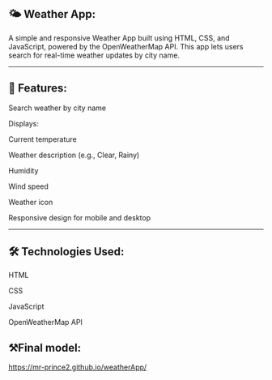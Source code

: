 ## 🌤️ Weather App:

A simple and responsive Weather App built using HTML, CSS, and JavaScript, powered by the OpenWeatherMap API. This app lets users search for real-time weather updates by city name.

---

## 🚀 Features:

Search weather by city name

Displays:

Current temperature

Weather description (e.g., Clear, Rainy)

Humidity

Wind speed

Weather icon

Responsive design for mobile and desktop

---

## 🛠️ Technologies Used:

HTML

CSS

JavaScript

OpenWeatherMap API

## ⚒️Final model:

https://mr-prince2.github.io/weatherApp/
